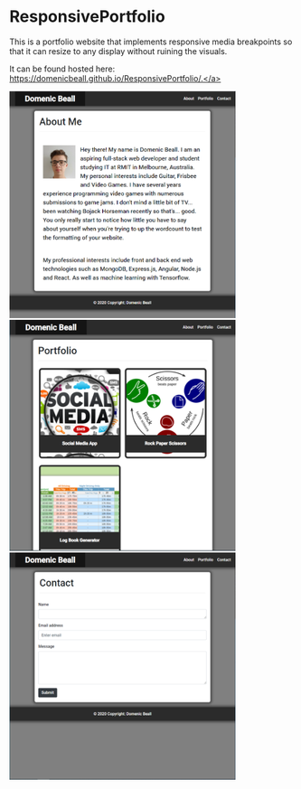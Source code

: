 # ResponsivePortfolio

This is a portfolio website that implements responsive media breakpoints so that it can resize to any display without ruining the visuals.

It can be found hosted here: <a href="https://domenicbeall.github.io/ResponsivePortfolio/.">https://domenicbeall.github.io/ResponsivePortfolio/.</a>

<img src="screenshots/Screenshot1.PNG" width="400">
<img src="screenshots/Screenshot2.PNG" width="400">
<img src="screenshots/Screenshot3.PNG" width="400">
